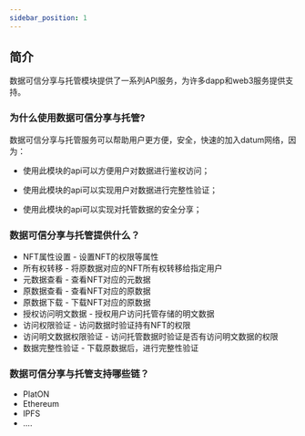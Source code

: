 ```yaml
---
sidebar_position: 1
---
```


## 简介

数据可信分享与托管模块提供了一系列API服务，为许多dapp和web3服务提供支持。



### 为什么使用数据可信分享与托管?


数据可信分享与托管服务可以帮助用户更方便，安全，快速的加入datum网络，因为：

- 使用此模块的api可以方便用户对数据进行鉴权访问；

- 使用此模块的api可以实现用户对数据进行完整性验证；

- 使用此模块的api可以实现对托管数据的安全分享；

  

### 数据可信分享与托管提供什么？


- NFT属性设置 - 设置NFT的权限等属性
- 所有权转移 - 将原数据对应的NFT所有权转移给指定用户
- 元数据查看 - 查看NFT对应的元数据
- 原数据查看 - 查看NFT对应的原数据
- 原数据下载 - 下载NFT对应的原数据
- 授权访问明文数据 - 授权用户访问托管存储的明文数据
- 访问权限验证 - 访问数据时验证持有NFT的权限
- 访问明文数据权限验证 -  访问托管数据时验证是否有访问明文数据的权限
- 数据完整性验证 - 下载原数据后，进行完整性验证



### 数据可信分享与托管支持哪些链？


- PlatON
- Ethereum
- IPFS
- ....

